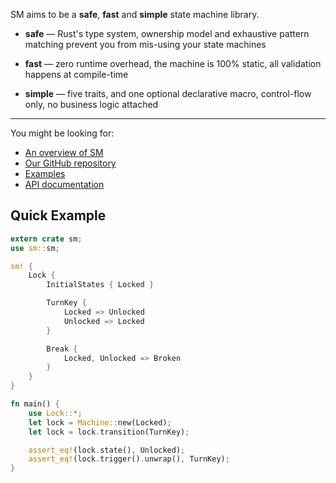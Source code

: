 SM aims to be a **safe**, **fast** and **simple** state machine library.

- **safe** — Rust's type system, ownership model and exhaustive pattern matching
  prevent you from mis-using your state machines

- **fast** — zero runtime overhead, the machine is 100% static, all validation
  happens at compile-time

- **simple** — five traits, and one optional declarative macro, control-flow
  only, no business logic attached

---

You might be looking for:

- [An overview of SM][book]
- [Our GitHub repository][repo]
- [Examples][examples]
- [API documentation][api]

[book]: https://github.com/rustic-games/sm/blob/master/README.md#descriptive-example
[repo]: https://github.com/rustic-games/sm
[examples]: https://github.com/rustic-games/sm/tree/master/examples
[api]: https://docs.rs/sm

## Quick Example

```rust
extern crate sm;
use sm::sm;

sm! {
    Lock {
        InitialStates { Locked }

        TurnKey {
            Locked => Unlocked
            Unlocked => Locked
        }

        Break {
            Locked, Unlocked => Broken
        }
    }
}

fn main() {
    use Lock::*;
    let lock = Machine::new(Locked);
    let lock = lock.transition(TurnKey);

    assert_eq!(lock.state(), Unlocked);
    assert_eq!(lock.trigger().unwrap(), TurnKey);
}
```
